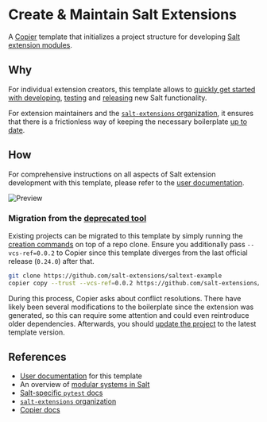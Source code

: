 # Create & Maintain Salt Extensions

A [Copier](https://github.com/copier-org/copier) template that initializes a project structure for developing [Salt](https://github.com/saltstack/salt) [extension modules][saltext-def].

## Why
For individual extension creators, this template allows to [quickly get started with developing][saltext-creation], [testing][saltext-testing] and [releasing][saltext-release] new Salt functionality.

For extension maintainers and the [`salt-extensions` organization][gh-org-ref], it ensures that there is a frictionless way of keeping the necessary boilerplate [up to date][saltext-update].

## How

For comprehensive instructions on all aspects of Salt extension development with this template, please refer to the [user documentation][docs].

![Preview](./docs/rec.svg)

### Migration from the [deprecated tool][create-salt-extension]
Existing projects can be migrated to this template by simply running the [creation commands][saltext-creation] on top of a repo clone. Ensure you additionally pass `--vcs-ref=0.0.2` to Copier since this template diverges from the last official release (`0.24.0`) after that.

```bash
git clone https://github.com/salt-extensions/saltext-example
copier copy --trust --vcs-ref=0.0.2 https://github.com/salt-extensions/salt-extension-copier saltext-example
```

During this process, Copier asks about conflict resolutions. There have likely been several modifications to the boilerplate since the extension was generated, so this can require some attention and could even reintroduce older dependencies. Afterwards, you should [update the project][saltext-update] to the latest template version.

## References
* [User documentation][docs] for this template
* An overview of [modular systems in Salt][salt-modules]
* [Salt-specific `pytest` docs][pytest-salt-factories]
* [`salt-extensions` organization][gh-org]
* [Copier docs][copier-docs]

[docs]: https://salt-extensions.github.io/salt-extension-copier/
[saltext-def]: https://salt-extensions.github.io/salt-extension-copier/ref/concepts.html#saltext-ref
[saltext-creation]: https://salt-extensions.github.io/salt-extension-copier/topics/creation.html
[saltext-testing]: https://salt-extensions.github.io/salt-extension-copier/topics/testing/writing.html
[saltext-release]: https://salt-extensions.github.io/salt-extension-copier/topics/publishing.html
[gh-org-ref]: https://salt-extensions.github.io/salt-extension-copier/ref/concepts.html#gh-org-ref
[saltext-update]: https://salt-extensions.github.io/salt-extension-copier/topics/updating.html
[create-salt-extension]: https://github.com/saltstack/salt-extension
[copier-docs]: https://copier.readthedocs.io/en/stable/
[salt-modules]: https://docs.saltproject.io/en/latest/topics/development/modules/index.html
[pytest-salt-factories]: https://pytest-salt-factories.readthedocs.io/en/latest/
[gh-org]: https://github.com/salt-extensions/

